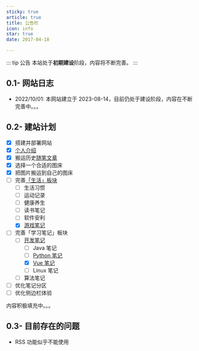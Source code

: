 ```yaml
---
sticky: true
article: true
title: 公告栏
icon: info
star: true
date: 2017-04-18

---
```


::: tip 公告
本站处于**初期建设**阶段，内容将不断完善。
:::

## 0.1- 网站日志

- 2022/10/01: 本网站建立于 2023-08-14，目前仍处于建设阶段，内容在不断完善中。。。

## 0.2- 建站计划

- [x] 搭建并部署网站
- [x] [个人介绍](_draft/intro.md)
- [x] 搬运历史[随笔文章](note/README.md)
- [x] 选择一个合适的图床
- [x] 把图片搬运到自己的图床
- [ ] 完善[「生活」板块](life/README.md)
  - [ ] 生活习惯
  - [ ] 运动记录
  - [ ] 健康养生
  - [ ] 读书笔记
  - [ ] 软件安利
  - [x] [游戏笔记](life/game/README.md)
- [ ] 完善「学习笔记」板块
  - [ ] [开发笔记](code/README.md)
    - [ ] Java 笔记
    - [ ] [Python 笔记](code/language/python/README.md)
    - [x] [Vue 笔记](code/frontend/vue.md)
    - [ ] Linux 笔记
  - [ ] 算法笔记
- [ ] 优化笔记分区
- [ ] 优化侧边栏体验

内容积极填充中。。。

## 0.3- 目前存在的问题

- RSS 功能似乎不能使用
